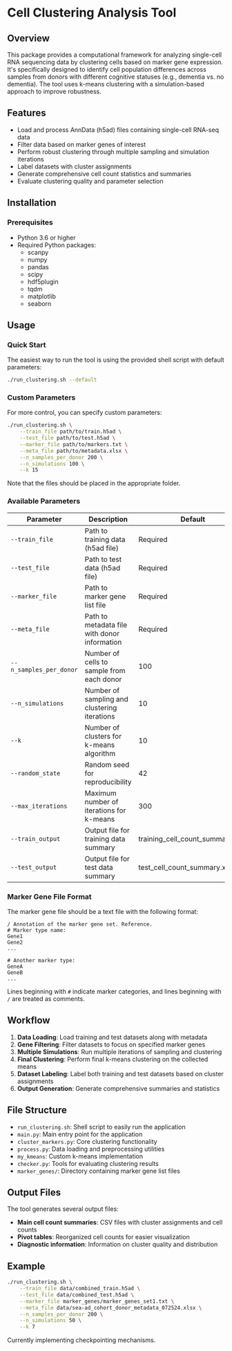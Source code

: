 # Cell Clustering Analysis Tool

## Overview

This package provides a computational framework for analyzing single-cell RNA sequencing data by clustering cells based on marker gene expression. It's specifically designed to identify cell population differences across samples from donors with different cognitive statuses (e.g., dementia vs. no dementia). The tool uses k-means clustering with a simulation-based approach to improve robustness.

## Features

- Load and process AnnData (h5ad) files containing single-cell RNA-seq data
- Filter data based on marker genes of interest
- Perform robust clustering through multiple sampling and simulation iterations
- Label datasets with cluster assignments
- Generate comprehensive cell count statistics and summaries
- Evaluate clustering quality and parameter selection

## Installation

### Prerequisites

- Python 3.6 or higher
- Required Python packages:
  - scanpy
  - numpy
  - pandas
  - scipy
  - hdf5plugin
  - tqdm
  - matplotlib
  - seaborn

<!-- 
### Setup

1. Clone this repository:
   ```
   git clone https://github.com/yourusername/cell-clustering-tool.git
   cd cell-clustering-tool
   ```

2. Install required packages:
   ```
   pip install -r requirements.txt
   ```
-->

## Usage

### Quick Start

The easiest way to run the tool is using the provided shell script with default parameters:

```bash
./run_clustering.sh --default
```


### Custom Parameters

For more control, you can specify custom parameters:

```bash
./run_clustering.sh \
    --train_file path/to/train.h5ad \
    --test_file path/to/test.h5ad \
    --marker_file path/to/markers.txt \
    --meta_file path/to/metadata.xlsx \
    --n_samples_per_donor 200 \
    --n_simulations 100 \
    --k 15
```
Note that the files should be placed in the appropriate folder.

### Available Parameters

| Parameter | Description | Default |
|-----------|-------------|---------|
| `--train_file` | Path to training data (h5ad file) | Required |
| `--test_file` | Path to test data (h5ad file) | Required |
| `--marker_file` | Path to marker gene list file | Required |
| `--meta_file` | Path to metadata file with donor information | Required |
| `--n_samples_per_donor` | Number of cells to sample from each donor | 100 |
| `--n_simulations` | Number of sampling and clustering iterations | 10 |
| `--k` | Number of clusters for k-means algorithm | 10 |
| `--random_state` | Random seed for reproducibility | 42 |
| `--max_iterations` | Maximum number of iterations for k-means | 300 |
| `--train_output` | Output file for training data summary | training_cell_count_summary.xlsx |
| `--test_output` | Output file for test data summary | test_cell_count_summary.xlsx |

### Marker Gene File Format

The marker gene file should be a text file with the following format:

```
/ Annotation of the marker gene set. Reference.
# Marker type name:
Gene1
Gene2
...

# Another marker type:
GeneA
GeneB
...
```

Lines beginning with `#` indicate marker categories, and lines beginning with `/` are treated as comments.

## Workflow

1. **Data Loading**: Load training and test datasets along with metadata
2. **Gene Filtering**: Filter datasets to focus on specified marker genes
3. **Multiple Simulations**: Run multiple iterations of sampling and clustering
4. **Final Clustering**: Perform final k-means clustering on the collected means
5. **Dataset Labeling**: Label both training and test datasets based on cluster assignments
6. **Output Generation**: Generate comprehensive summaries and statistics

## File Structure

- `run_clustering.sh`: Shell script to easily run the application
- `main.py`: Main entry point for the application
- `cluster_markers.py`: Core clustering functionality
- `process.py`: Data loading and preprocessing utilities
- `my_kmeans`: Custom k-means implementation
- `checker.py`: Tools for evaluating clustering results
- `marker_genes/`: Directory containing marker gene list files

## Output Files

The tool generates several output files:

- **Main cell count summaries**: CSV files with cluster assignments and cell counts
- **Pivot tables**: Reorganized cell counts for easier visualization
- **Diagnostic information**: Information on cluster quality and distribution

## Example

```bash
./run_clustering.sh \
    --train_file data/combined_train.h5ad \
    --test_file data/combined_test.h5ad \
    --marker_file marker_genes/marker_genes_set1.txt \
    --meta_file data/sea-ad_cohort_donor_metadata_072524.xlsx \
    --n_samples_per_donor 200 \
    --n_simulations 50 \
    --k 7
```

Currently implementing checkpointing mechanisms.


<!-- 
## Methodology

### Robust K-Means Clustering

The tool implements a robust clustering approach:

1. **Multiple Sampling**: For each simulation, cells are sampled from each donor
2. **K-Means Clustering**: Each sampled dataset is clustered
3. **Cluster Means Collection**: Means from all simulations are collected
4. **Final Clustering**: A final k-means is performed on the collected means
5. **Label Assignment**: Cells are assigned to clusters based on similarity to final means

This approach helps mitigate the effects of donor-specific variation and improves the robustness of the clustering.

## Selecting Optimal K

The `checker.py` module includes functionality to help determine the optimal number of clusters:

```python
import checker
import numpy as np

# After running simulations and obtaining means
checker.check_cluster_numbers(means, final_means)
```

This will generate plots for:
- Within-Cluster Sum of Squares (WCSS) vs. K (Elbow Method)
- Silhouette Scores vs. K

## Performance Considerations

- For large datasets, consider using a lower number of simulations
- Memory usage increases with dataset size and number of clusters
- The tool automatically implements batch processing for large datasets

## Contributing

Contributions are welcome! Please feel free to submit a Pull Request.

## License

This project is licensed under the MIT License - see the LICENSE file for details.

## Acknowledgments

- This tool was developed for analyzing single-cell RNA sequencing data in neurodegenerative disease research
- Parts of the methodology were inspired by existing approaches in single-cell clustering

## Contact

For questions or support, please contact [your email or contact information].
-->
